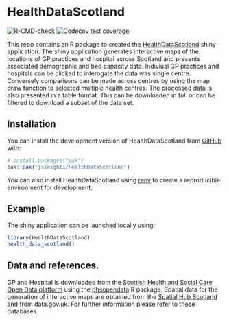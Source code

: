 <!-- README.md is generated from README.Rmd. Please edit that file -->

# HealthDataScotland

<!-- badges: start -->

[![R-CMD-check](https://github.com/jsleight1/HealthDataScotland/actions/workflows/check-standard.yaml/badge.svg)](https://github.com/jsleight1/HealthDataScotland/actions/workflows/check-standard.yaml)
[![Codecov test
coverage](https://codecov.io/gh/jsleight1/HealthDataScotland/branch/1-development/graph/badge.svg)](https://app.codecov.io/gh/jsleight1/HealthDataScotland/?branch=1-development)

<!-- badges: end -->

This repo contains an R package to created the [HealthDataScotland](https://jack-sleight.shinyapps.io/healthdatascotland/) shiny application.
The shiny application generates interactive maps of the locations
of GP practices and hospital across Scotland and presents associated demographic and bed capacity data.
Indiviual GP practices and hospitals can be clicked to interogate the data was single centre.
Conversely comparisons can be made across centres by using the map draw function to selected multiple health centres. The processed data is also presented in a table format. This can be downloaded in full or can be filtered to download a subset of the data set.

## Installation

You can install the development version of HealthDataScotland from
[GitHub](https://github.com/) with:

```r
# install.packages("pak")
pak::pak("jsleight1/HealthDataScotland")
```

You can also install HealthDataScotland using
[renv](https://rstudio.github.io/renv/articles/renv.html) to create a
reproducible environment for development.

## Example

The shiny application can be launched locally using:

```r
library(HealthDataScotland)
health_data_scotland()
```

## Data and references.

GP and Hospital is downloaded from the [Scottish Health and Social Care
Open Data platform](https://www.opendata.nhs.scot/) using the
[phsopendata](https://github.com/Public-Health-Scotland/phsopendata/) R
package. Spatial data for the generation of interactive maps are
obtained from the [Spatial Hub Scotland](https://data.spatialhub.scot/)
and from data.gov.uk. For further information please refer to these
databases.
